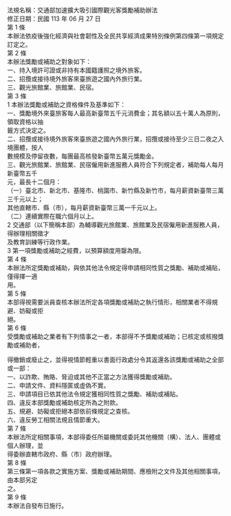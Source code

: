法規名稱：交通部加速擴大吸引國際觀光客獎勵補助辦法  
修正日期：民國 113 年 06 月 27 日  
第 1 條  
本辦法依疫後強化經濟與社會韌性及全民共享經濟成果特別條例第四條第一項規定訂定之。  
第 2 條  
本辦法獎勵或補助之對象如下：  
一、持入境許可證或非持有本國籍護照之境外旅客。  
二、招攬或接待境外旅客來臺旅遊之國內外旅行業。  
三、觀光旅館業、旅館業、民宿。  
第 3 條  
1 本辦法獎勵或補助之資格條件及基準如下：  
一、獎勵境外來臺旅客每人最高新臺幣五千元消費金；其名額以五十萬人為原則，領取資格以抽  
籤方式決定之。  
二、招攬或接待境外旅客來臺旅遊之國內外旅行業，招攬或接待至少三日二夜之入境團體，按人  
數規模及停留夜數，每團最高核發新臺幣五萬元獎勵金。  
三、觀光旅館業、旅館業、民宿僱用新進服務人員符合下列規定者，補助每人每月新臺幣五千  
元，最長十二個月：  
（一）臺北市、新北市、基隆市、桃園市、新竹縣及新竹市，每月薪資新臺幣三萬三千元以上；  
其他直轄市、縣（市），每月薪資新臺幣三萬一千元以上。  
（二）連續實際在職六個月以上。  
2 交通部（以下簡稱本部）為輔導觀光旅館業、旅館業及民宿僱用新進服務人員，得辦理相關徵才  
及教育訓練等行政作業。  
3 第一項獎勵或補助之經費，以預算額度用罄為限。  
第 4 條  
本辦法所定獎勵或補助，與依其他法令規定得申請相同性質之獎勵、補助或補貼，僅得擇一適  
用。  
第 5 條  
本部得視需要派員查核本辦法所定各項獎勵或補助之執行情形，相關業者不得規避、妨礙或拒  
絕。  
第 6 條  
受獎勵或補助之業者有下列情事之一者，本部得不予獎勵或補助；已核定或核撥獎勵或補助者，  


得撤銷或廢止之，並得視情節輕重以書面行政處分令其返還各該獎勵或補助之全部或一部：  
一、以詐欺、賄賂、脅迫或其他不正當之方法獲得獎勵或補助。  
二、申請文件、資料隱匿或虛偽不實。  
三、申請項目已依其他法令規定獲相同性質之獎勵、補助或補貼。  
四、違反本部獎勵或補助核定所為之附款。  
五、規避、妨礙或拒絕本部依前條規定之查核。  
六、違反勞工相關法規且情節重大。  
第 7 條  
本辦法所定相關事項，本部得委任所屬機關或委託其他機關（構）、法人、團體或個人辦理，並  
得委辦直轄市政府、縣（市）政府辦理。  
第 8 條  
第三條第一項各款之實施方案、獎勵或補助期間、應檢附之文件及其他相關事項，由本部另定  
之。  
第 9 條  
本辦法自發布日施行。  


